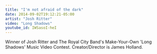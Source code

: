 ```yaml
---
title: "I'm not afraid of the dark"
date: 2014-09-02T19:12:21-05:00
artist: "Josh Ritter"
video: "Long Shadows"
youtube_id: IWSasoI-heI
---
```


Winner of Josh Ritter and The Royal City Band's Make-Your-Own 'Long Shadows' Music Video Contest. Creator/Director is James Holland.